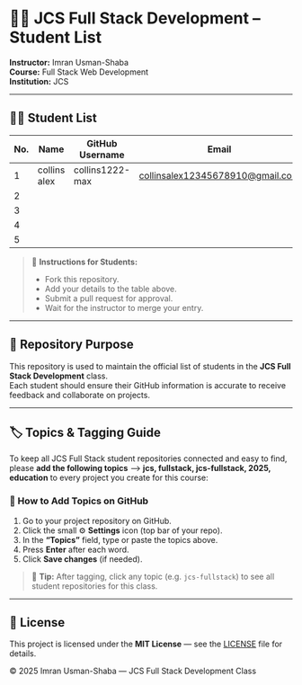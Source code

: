 # 🧑‍🏫 JCS Full Stack Development – Student List

**Instructor:** Imran Usman-Shaba  
**Course:** Full Stack Web Development  
**Institution:** JCS  

---

## 🧑‍💻 Student List

| No. | Name                            | GitHub Username               | Email                                              |
|-----|---------------------------------|-------------------------------|----------------------------------------------------|
| 1   |collins alex                     |collins1222-max                |collinsalex12345678910@gmail.com                    |
| 2   |                                 |                               |                                                    |
| 3   |                                 |                               |                                                    |
| 4   |                                 |                               |                                                    |
| 5   |                                 |                               |                                                    |

> 📝 **Instructions for Students:**  
> - Fork this repository.  
> - Add your details to the table above.  
> - Submit a pull request for approval.  
> - Wait for the instructor to merge your entry.

---

## 📘 Repository Purpose
This repository is used to maintain the official list of students in the **JCS Full Stack Development** class.  
Each student should ensure their GitHub information is accurate to receive feedback and collaborate on projects.

---

## 🏷️ Topics & Tagging Guide

To keep all JCS Full Stack student repositories connected and easy to find, please **add the following topics** --> **jcs, fullstack, jcs-fullstack, 2025, education** to every project you create for this course:

### 🔧 How to Add Topics on GitHub
1. Go to your project repository on GitHub.  
2. Click the small ⚙️ **Settings** icon (top bar of your repo).  
3. In the **“Topics”** field, type or paste the topics above.  
4. Press **Enter** after each word.  
5. Click **Save changes** (if needed).

> 🧭 **Tip:** After tagging, click any topic (e.g. `jcs-fullstack`) to see all student repositories for this class.

---

## 🧾 License

This project is licensed under the **MIT License** — see the [LICENSE](./LICENSE) file for details.

© 2025 Imran Usman-Shaba — JCS Full Stack Development Class
